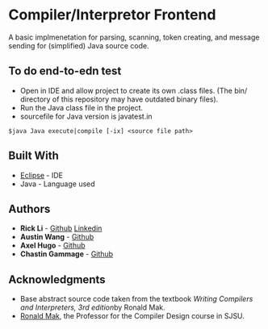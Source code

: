# Compiler/Interpretor Frontend 

A basic implmenetation for parsing, scanning, token creating, and message sending for (simplified) Java source code.

## To do end-to-edn test

* Open in IDE and allow project to create its own .class files.
	(The bin/ directory of this repository may have outdated binary files).
* Run the Java class file in the project.
* sourcefile for Java version is javatest.in

```
$java Java execute|compile [-ix] <source file path>
```

## Built With

* [Eclipse](https://www.eclipse.org) - IDE
* Java - Language used

## Authors

* **Rick Li** - [Github](https://github.com/rickdiculousli) [Linkedin](https://www.linkedin.com/in/rickdiculousli/)
* **Austin Wang** - [Github](https://github.com/acw154)
* **Axel Hugo** - [Github](https://github.com/axelhugoo)
* **Chastin Gammage** - [Github](https://github.com/chastin3)


## Acknowledgments

* Base abstract source code taken from the textbook *Writing Compilers and Interpreters, 3rd edition*by Ronald Mak.
* [Ronald Mak](http://www.cs.sjsu.edu/~mak/), the Professor for the Compiler Design course in SJSU.
